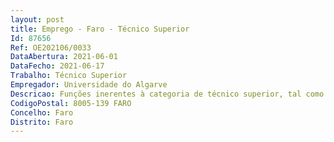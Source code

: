 ```yaml
--- 
layout: post
title: Emprego - Faro - Técnico Superior
Id: 87656
Ref: OE202106/0033
DataAbertura: 2021-06-01
DataFecho: 2021-06-17
Trabalho: Técnico Superior
Empregador: Universidade do Algarve
Descricao: Funções inerentes à categoria de técnico superior, tal como descritas no Anexo à LTFP, na área de Secretariado, nomeadamente   Secretariado do Conselho Técnico Científico (CTC) e Comissões Especializadas do CTC da ESGHT    Secretariado do Conselho Pedagógico (CP)   Apoio ao secretariado de Recursos Humanos da ESGHT e ao secretariado das pós graduações e mestrados da ESGHT.
CodigoPostal: 8005-139 FARO
Concelho: Faro
Distrito: Faro
--- 
```

